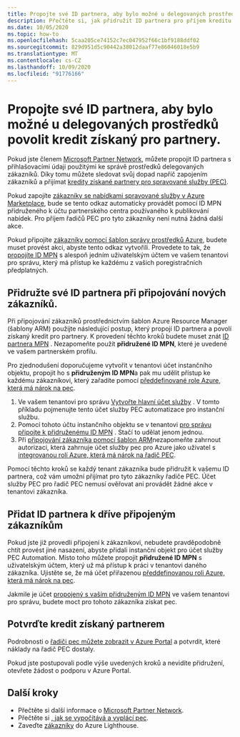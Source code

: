 ```yaml
---
title: Propojte své ID partnera, aby bylo možné u delegovaných prostředků povolit kredit získaný pro partnery.
description: Přečtěte si, jak přidružit ID partnera pro příjem kreditu (PEC) pro zákaznické prostředky, které spravujete prostřednictvím Azure Lighthouse.
ms.date: 10/05/2020
ms.topic: how-to
ms.openlocfilehash: 5caa205ce74152c7ec047952f66c1bf9188ddf02
ms.sourcegitcommit: 829d951d5c90442a38012daaf77e86046018e5b9
ms.translationtype: MT
ms.contentlocale: cs-CZ
ms.lasthandoff: 10/09/2020
ms.locfileid: "91776166"
---
```

# <a name="link-your-partner-id-to-enable-partner-earned-credit-on-delegated-resources"></a>Propojte své ID partnera, aby bylo možné u delegovaných prostředků povolit kredit získaný pro partnery.

Pokud jste členem [Microsoft Partner Network](https://partner.microsoft.com/), můžete propojit ID partnera s přihlašovacími údaji použitými ke správě prostředků delegovaných zákazníků. Díky tomu můžete sledovat svůj dopad napříč zapojením zákazníků a přijímat [kredity získané partnery pro spravované služby (PEC)](/partner-center/partner-earned-credit).

Pokud zapojíte [zákazníky se nabídkami spravované služby v Azure Marketplace](publish-managed-services-offers.md), bude se tento odkaz automaticky provádět pomocí ID MPN přidruženého k účtu partnerského centra používaného k publikování nabídek. Pro příjem řadičů PEC pro tyto zákazníky není nutná žádná další akce.

Pokud připojíte [zákazníky pomocí šablon správy prostředků Azure](onboard-customer.md), budete muset provést akci, abyste tento odkaz vytvořili. Provedete to tak, že [propojíte ID MPN](../../cost-management-billing/manage/link-partner-id.md) s alespoň jedním uživatelským účtem ve vašem tenantovi pro správu, který má přístup ke každému z vašich poregistračních předplatných.

## <a name="associate-your-partner-id-when-you-onboard-new-customers"></a>Přidružte své ID partnera při připojování nových zákazníků.

Při připojování zákazníků prostřednictvím šablon Azure Resource Manager (šablony ARM) použijte následující postup, který propojí ID partnera a povolí získaný kredit pro partnery. K provedení těchto kroků budete muset znát [ID partnera MPN](/partner-center/partner-center-account-setup#locate-your-mpn-id) . Nezapomeňte použít **přidružené ID MPN**, které je uvedené ve vašem partnerském profilu.

Pro zjednodušení doporučujeme vytvořit v tenantovi účet instančního objektu, propojit ho s **přidruženým ID MPN**a pak mu udělit přístup ke každému zákazníkovi, který zařadíte pomocí [předdefinované role Azure, která má nárok na pec](https://docs.microsoft.com/partner-center/azure-roles-perms-pec).

1. Ve vašem tenantovi pro správu [Vytvořte hlavní účet služby](../../active-directory/develop/howto-authenticate-service-principal-powershell.md) . V tomto příkladu pojmenujte tento účet služby PEC automatizace pro instanční službu.
1. Pomocí tohoto účtu instančního objektu se v tenantovi [pro správu připojte k přidruženému ID MPN](../../cost-management-billing/manage/link-partner-id.md#link-to-a-partner-id) . Stačí to udělat jenom jednou.
1. Při [připojování zákazníka pomocí šablon ARM](onboard-customer.md)nezapomeňte zahrnout autorizaci, která zahrnuje účet služby pec pro Azure jako uživatel s [integrovanou rolí Azure, která má nárok na řadič PEC](https://docs.microsoft.com/partner-center/azure-roles-perms-pec).

Pomocí těchto kroků se každý tenant zákazníka bude přidružit k vašemu ID partnera, což vám umožní přijímat pro tyto zákazníky řadiče PEC. Účet služby PEC pro řadič PEC nemusí ověřovat ani provádět žádné akce v tenantovi zákazníka.

## <a name="add-your-partner-id-to-previously-onboarded-customers"></a>Přidat ID partnera k dříve připojeným zákazníkům

Pokud jste již provedli připojení k zákazníkovi, nebudete pravděpodobně chtít provést jiné nasazení, abyste přidali instanční objekt pro účet služby PEC Automation. Místo toho můžete propojit **přidružené ID MPN** s uživatelským účtem, který už má přístup k práci v tenantovi daného zákazníka. Ujistěte se, že má účet přiřazenou [předdefinovanou roli Azure, která má nárok na pec](https://docs.microsoft.com/partner-center/azure-roles-perms-pec).

Jakmile je účet [propojený s vaším přidruženým ID MPN](../../cost-management-billing/manage/link-partner-id.md#link-to-a-partner-id) ve vašem tenantovi pro správu, budete moct pro tohoto zákazníka získat pec.

## <a name="confirm-partner-earned-credit"></a>Potvrďte kredit získaný partnerem

Podrobnosti o [řadiči pec můžete zobrazit v Azure Portal](/partner-center/partner-earned-credit-explanation#azure-cost-management) a potvrdit, které náklady na řadič PEC dostaly.

Pokud jste postupovali podle výše uvedených kroků a nevidíte přidružení, otevřete žádost o podporu v Azure Portal.

## <a name="next-steps"></a>Další kroky

- Přečtěte si další informace o [Microsoft Partner Network](/partner-center/mpn-overview).
- Přečtěte si [, jak se vypočítává a vyplácí pec](/partner-center/partner-earned-credit-explanation).
- Zaveďte [zákazníky](onboard-customer.md) do Azure Lighthouse.
